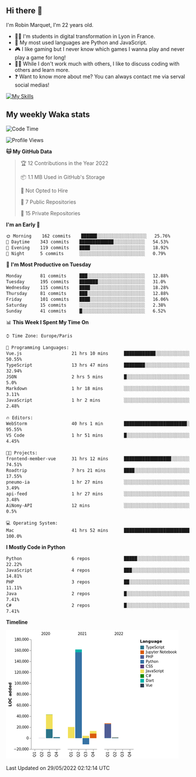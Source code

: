 ## Hi there 👋

I'm Robin Marquet, I'm 22 years old.

- 👨‍💻 I'm students in digital transformation in Lyon in France.
- 🌱 My most used languages are Python and JavaScript.
- 🎮 I like gaming but I never know which games I wanna play and never play a game for long!
- 👯‍♀️ While I don't work much with others, I like to discuss coding with others and learn more.
- ❓ Want to know more about me? You can always contact me via serval social medias!

[![My Skills](https://skillicons.dev/icons?i=js,html,css,docker,express,figma,firebase,graphql,mongodb,mysql,nodejs,py,react,ts,vue)](https://skillicons.dev)

## My weekly Waka stats

<!--START_SECTION:waka-->
![Code Time](http://img.shields.io/badge/Code%20Time-0%20secs-blue)

![Profile Views](http://img.shields.io/badge/Profile%20Views-0-blue)

**🐱 My GitHub Data** 

> 🏆 12 Contributions in the Year 2022
 > 
> 📦 1.1 MB Used in GitHub's Storage 
 > 
> 🚫 Not Opted to Hire
 > 
> 📜 7 Public Repositories 
 > 
> 🔑 15 Private Repositories  
 > 
**I'm an Early 🐤** 

```text
🌞 Morning    162 commits    ██████░░░░░░░░░░░░░░░░░░░   25.76% 
🌆 Daytime    343 commits    █████████████░░░░░░░░░░░░   54.53% 
🌃 Evening    119 commits    ████░░░░░░░░░░░░░░░░░░░░░   18.92% 
🌙 Night      5 commits      ░░░░░░░░░░░░░░░░░░░░░░░░░   0.79%

```
📅 **I'm Most Productive on Tuesday** 

```text
Monday       81 commits     ███░░░░░░░░░░░░░░░░░░░░░░   12.88% 
Tuesday      195 commits    ███████░░░░░░░░░░░░░░░░░░   31.0% 
Wednesday    115 commits    ████░░░░░░░░░░░░░░░░░░░░░   18.28% 
Thursday     81 commits     ███░░░░░░░░░░░░░░░░░░░░░░   12.88% 
Friday       101 commits    ████░░░░░░░░░░░░░░░░░░░░░   16.06% 
Saturday     15 commits     ░░░░░░░░░░░░░░░░░░░░░░░░░   2.38% 
Sunday       41 commits     █░░░░░░░░░░░░░░░░░░░░░░░░   6.52%

```


📊 **This Week I Spent My Time On** 

```text
⌚︎ Time Zone: Europe/Paris

💬 Programming Languages: 
Vue.js                   21 hrs 10 mins      ████████████░░░░░░░░░░░░░   50.55% 
TypeScript               13 hrs 47 mins      ████████░░░░░░░░░░░░░░░░░   32.94% 
JSON                     2 hrs 5 mins        █░░░░░░░░░░░░░░░░░░░░░░░░   5.0% 
Markdown                 1 hr 18 mins        ░░░░░░░░░░░░░░░░░░░░░░░░░   3.11% 
JavaScript               1 hr 2 mins         ░░░░░░░░░░░░░░░░░░░░░░░░░   2.48%

🔥 Editors: 
WebStorm                 40 hrs 1 min        ████████████████████████░   95.55% 
VS Code                  1 hr 51 mins        █░░░░░░░░░░░░░░░░░░░░░░░░   4.45%

🐱‍💻 Projects: 
frontend-member-vue      31 hrs 12 mins      ██████████████████░░░░░░░   74.51% 
Roadtrip                 7 hrs 21 mins       ████░░░░░░░░░░░░░░░░░░░░░   17.55% 
pneumo-ia                1 hr 27 mins        ░░░░░░░░░░░░░░░░░░░░░░░░░   3.49% 
api-feed                 1 hr 27 mins        ░░░░░░░░░░░░░░░░░░░░░░░░░   3.48% 
AiNomy-API               12 mins             ░░░░░░░░░░░░░░░░░░░░░░░░░   0.5%

💻 Operating System: 
Mac                      41 hrs 52 mins      █████████████████████████   100.0%

```

**I Mostly Code in Python** 

```text
Python                   6 repos             █████░░░░░░░░░░░░░░░░░░░░   22.22% 
JavaScript               4 repos             ███░░░░░░░░░░░░░░░░░░░░░░   14.81% 
PHP                      3 repos             ██░░░░░░░░░░░░░░░░░░░░░░░   11.11% 
Java                     2 repos             █░░░░░░░░░░░░░░░░░░░░░░░░   7.41% 
C#                       2 repos             █░░░░░░░░░░░░░░░░░░░░░░░░   7.41%

```


**Timeline**

![Chart not found](https://raw.githubusercontent.com/rmarquet21/rmarquet21/main/charts/bar_graph.png) 


 Last Updated on 29/05/2022 02:12:14 UTC
<!--END_SECTION:waka-->
